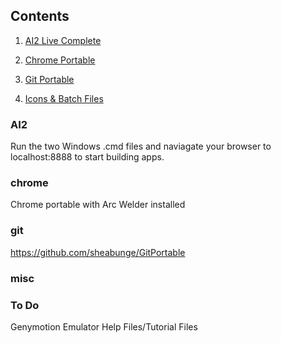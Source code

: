 ## Contents

1. [AI2 Live Complete](#AI2)

2. [Chrome Portable](#chrome)

3. [Git Portable](#git)

4. [Icons & Batch Files](#misc)

### AI2

Run the two Windows .cmd files and naviagate your browser to localhost:8888 to start building apps.



### chrome

Chrome portable with Arc Welder installed

### git

https://github.com/sheabunge/GitPortable

### misc

### To Do

Genymotion Emulator
Help Files/Tutorial Files
